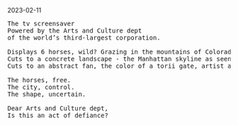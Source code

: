 2023-02-11

<pre>
The tv screensaver
Powered by the Arts and Culture dept
of the world’s third-largest corporation.

Displays 6 horses, wild? Grazing in the mountains of Colorado
Cuts to a concrete landscape - the Manhattan skyline as seen from queens
Cuts to an abstract fan, the color of a torii gate, artist attribution illegibly small.

The horses, free.
The city, control.
The shape, uncertain.

Dear Arts and Culture dept,
Is this an act of defiance?
</pre>